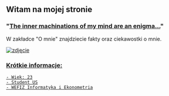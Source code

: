 ## Witam na mojej stronie

### "[The inner machinations of my mind are an enigma...](https://www.youtube.com/watch?v=1z-pVZiRjac)"


W zakładce "O mnie" znajdziecie fakty oraz ciekawostki o mnie.

<a href="https://github.com/TesshuPL/ProjektZWwSIT/blob/gh-pages/o%20mnie">

<img src="https://ocdn.eu/pulscms-transforms/1/iW-k9kpTURBXy9mOTk1NzZhNTY3YjhlYjljZWQ3MDcxMGJjNWEzZTZhNy5qcGeTlQMAFs0C1M0Bl5MFzQMUzQG8kwmmNTk2MTk0BoGhMAE/gettyimages-954867550.jpg" alt="zdjęcie">

### Krótkie informacje:

```
- Wiek: 23
- Student US
- WEFIZ Informatyka i Ekonometria
```


